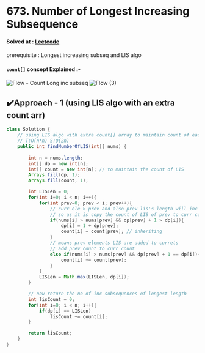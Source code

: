 # 673. Number of Longest Increasing Subsequence

#### Solved at : [Leetcode](https://leetcode.com/problems/number-of-longest-increasing-subsequence/)
prerequisite : Longest increasing subseq and LIS algo

#### `count[]` concept Explained :- 
![Flow - Count Long inc subseq](https://github.com/yashasviyadav1/dsa-questions/assets/124666305/6c4cb58b-efa0-47bc-8507-c009d6d84e02)
![Flow (3)](https://github.com/yashasviyadav1/dsa-questions/assets/124666305/de487119-d0ae-4cb6-b2fd-36b7960b53e0)


## ✔️Approach - 1 (using LIS algo with an extra count arr)
```java
class Solution {
    // using LIS algo with extra count[] array to maintain count of each lIS
    // T:O(n*n) S:O(2n)
    public int findNumberOfLIS(int[] nums) {
        
        int n = nums.length;
        int[] dp = new int[n];
        int[] count = new int[n]; // to maintain the count of LIS
        Arrays.fill(dp, 1);
        Arrays.fill(count, 1);

        int LISLen = 0;
        for(int i=0; i < n; i++){
            for(int prev=0; prev < i; prev++){
                // curr ele > prev and also prev lis's length will inc if we add curr element to it
                // so as it is copy the count of LIS of prev to curr coz (inherit)
                if(nums[i] > nums[prev] && dp[prev] + 1 > dp[i]){
                    dp[i] = 1 + dp[prev];
                    count[i] = count[prev]; // inheriting
                }
                // means prev elements LIS are added to currets
                // add prev count to curr count
                else if(nums[i] > nums[prev] && dp[prev] + 1 == dp[i]){
                    count[i] += count[prev];
                }
            }
            LISLen = Math.max(LISLen, dp[i]);
        }

        // now return the no of inc subsequences of longest length
        int lisCount = 0;
        for(int i=0; i < n; i++){
            if(dp[i] == LISLen)
                lisCount += count[i];
        }

        return lisCount;
    }
}
```
